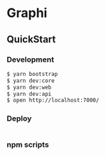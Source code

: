 # Graphi


## QuickStart

<!-- add docs here for user -->
### Development

```bash
$ yarn bootstrap
$ yarn dev:core
$ yarn dev:web
$ yarn dev:api
$ open http://localhost:7000/
```

### Deploy

```bash
```

### npm scripts
